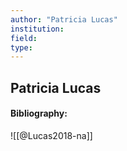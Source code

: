 ```yaml
---
author: "Patricia Lucas"
institution:
field:
type:
---
```


## Patricia Lucas
#### Bibliography:

![[@Lucas2018-na]]